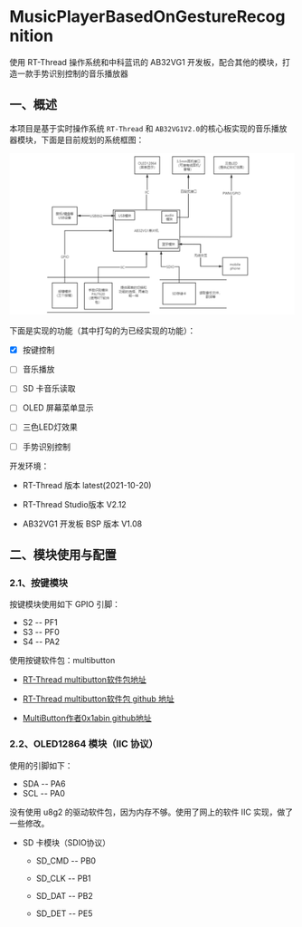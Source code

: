 # MusicPlayerBasedOnGestureRecognition
使用 RT-Thread 操作系统和中科蓝讯的 AB32VG1 开发板，配合其他的模块，打造一款手势识别控制的音乐播放器

## 一、概述

本项目是基于实时操作系统 `RT-Thread` 和 `AB32VG1V2.0`的核心板实现的音乐播放器模块，下面是目前规划的系统框图：

![image-20211117225822556](doc_picture/image-20211117225822556.png)

下面是实现的功能（其中打勾的为已经实现的功能）：

- [x] 按键控制
- [ ] 音乐播放
- [ ] SD 卡音乐读取
- [ ] OLED 屏幕菜单显示
- [ ] 三色LED灯效果
- [ ] 手势识别控制



开发环境：

- RT-Thread 版本 latest(2021-10-20)

- RT-Thread Studio版本  V2.12
- AB32VG1 开发板 BSP 版本 V1.08

## 二、模块使用与配置

### 2.1、按键模块

按键模块使用如下 GPIO 引脚：

- S2 -- PF1
- S3 -- PF0
- S4 -- PA2

使用按键软件包：multibutton 

- [RT-Thread multibutton软件包地址](http://packages.rt-thread.org/detail.html?package=MultiButton)
- [RT-Thread multibutton软件包 github 地址](https://github.com/liu2guang/MultiButton#readme)

- [MultiButton作者0x1abin github地址](https://github.com/0x1abin/MultiButton) 



### 2.2、OLED12864 模块（IIC 协议）

使用的引脚如下：

- SDA --  PA6
- SCL --  PA0

没有使用 u8g2 的驱动软件包，因为内存不够。使用了网上的软件 IIC 实现，做了一些修改。



- SD 卡模块（SDIO协议）

  - SD_CMD -- PB0

  - SD_CLK -- PB1

  - SD_DAT -- PB2

  - SD_DET -- PE5

  
